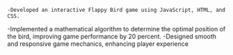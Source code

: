     -Developed an interactive Flappy Bird game using JavaScript, HTML, and CSS.
   -Implemented a mathematical algorithm to determine the optimal position of the bird, improving game performance by 20
     percent.
    -Designed smooth and responsive game mechanics, enhancing player experience
